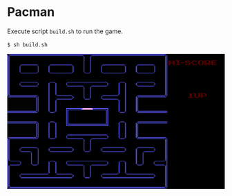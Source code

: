 # Pacman


Execute script `build.sh` to run the game.

```
$ sh build.sh
```

![](img/background.bmp)
